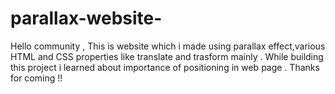 # parallax-website-
Hello community ,
This is website which i made using parallax effect,various HTML and CSS properties like translate and trasform mainly .
While building this project i learned about importance of positioning in web page . 
Thanks for coming !!
